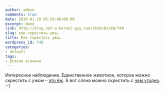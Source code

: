 ```yaml
---
author: admin
comments: true
date: 2010-01-10 05:59:06+00:00
excerpt: None
link: http://blog.not-a-kernel-guy.com/2010/01/09/749
slug: как-скрестить-ужа…
title: Как скрестить ужа…
wordpress_id: 749
categories:
- default
tags:
- Всякая всячина
---
```


Интересное наблюдение. Единственное животное, которое можно скрестить с ужом – [это ёж](http://www.google.com/#hl=en&q=%D0%9A%D0%B0%D0%BA+%D1%81%D0%BA%D1%80%D0%B5%D1%81%D1%82%D0%B8%D1%82%D1%8C+%D1%83%D0%B6%D0%B0&aq=f&aqi=&oq=&fp=292ac4760832f3c4). А вот слона можно скрестить с [чем угодно](http://www.google.com/#hl=en&q=%D0%9A%D0%B0%D0%BA+%D1%81%D0%BA%D1%80%D0%B5%D1%81%D1%82%D0%B8%D1%82%D1%8C+%D1%81%D0%BB%D0%BE%D0%BD%D0%B0&aq=f&aqi=&oq=&fp=292ac4760832f3c4). :-)
